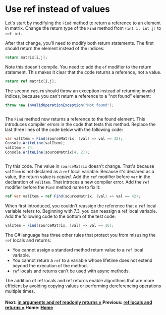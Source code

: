 # Use ref instead of values

Let's start by modifying the `Find` method to return a reference to an element in matrix. Change the return type of the `Find` method from `(int i, int j)` to `ref int`.

After that change, you'll need to modify both return statements. The first should return the element instead of the indices:

```csharp
return matrix[i,j];
```

Note this doesn't compile. You need to add the `ef` modifier to the return statement. This makes it clear that the code returns a reference, not a value.

```csharp
return ref matrix[i,j];
```

The second `return` should throw an exception instead of returning invalid indices, because you can't return a reference to a "not found" element:

```csharp
throw new InvalidOperationException("Not found");
```

```cs --project ./ExploreCsharpSeven/ExploreCsharpSeven.csproj --source-file ./ExploreCsharpSeven/RefLocalsAndReturns.cs --region RefFindMethod --session RefUpdates
```

The `Find` method now returns a reference to the found element. This introduces compiler errors in the code that tests this method. Replace the last three lines of the code below with the following code:

```csharp
var valItem = Find(sourceMatrix, (val) => val == 42);
Console.WriteLine(valItem);
valItem = 24;
Console.WriteLine(sourceMatrix[4, 2]);
```

```cs --project ./ExploreCsharpSeven/ExploreCsharpSeven.csproj --source-file ./ExploreCsharpSeven/RefLocalsAndReturns.cs --region RefTestCode --session RefUpdates
```

Try this code. The value in `sourceMatrix` doesn't change. That's because `valItem` is not declared as a `ref` local variable. Because it's declared as a value, the return value is *copied*. Add the `ref` modifier before `var` in the declaration of `valItem`.  That introces a new compiler error. Add the `ref` modifier before the `Find` method name to fix it:

```csharp
ref var valItem = ref Find(sourceMatrix, (val) => val == 42);
```

When first introduced, you couldn't reassign the reference that a `ref` local variable refers to. Beginning with 7.3, you can reassign a ref local variable. Add the following code to the bottom of the test code:

```csharp
valItem = Find(sourceMatrix, (val) => val == 16);
```

The C# language has three other rules that protect you from misusing the `ref` locals and returns:

* You cannot assign a standard method return value to a `ref` local variable.
* You cannot return a `ref` to a variable whose lifetime does not extend beyond the execution of the method.
* `ref` locals and returns can't be used with async methods.

The addition of ref locals and ref returns enable algorithms that are more efficient by avoiding copying values or performing dereferencing operations multiple times.

#### Next: [in arguments and ref readonly returns &raquo;](./in-ref-readonly.md)   Previous: [ref locals and returns &laquo;](./ref-locals-returns.md) Home: [Home](readme.md)
